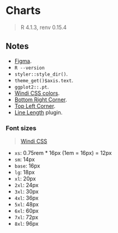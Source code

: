 # Charts

> R 4.1.3, renv 0.15.4

## Notes

- [Figma](https://www.figma.com/file/pn4SRRD9gUnYrNq7S9SbRh/radar_chart?node-id=0%3A1).
- `R --version`
- `styler::style_dir()`.
- `theme_get()$axis.text`.
- `ggplot2::.pt`.
- [Windi CSS colors](https://windicss.org/utilities/general/colors.html).
- [Bottom Right Corner](https://www.compart.com/en/unicode/U+231F).
- [Top Left Corner](https://www.compart.com/en/unicode/U+231C).
- [Line Length](https://www.figma.com/community/plugin/875546357676392881/Line-Length) plugin.

### Font sizes

> [Windi CSS](https://windicss.org/utilities/general/typography.html#font-size)

- `xs`: 0.75rem \* 16px (1em = 16px) = 12px
- `sm`: 14px
- `base`: 16px
- `lg`: 18px
- `xl`: 20px
- `2xl`: 24px
- `3xl`: 30px
- `4xl`: 36px
- `5xl`: 48px
- `6xl`: 60px
- `7xl`: 72px
- `8xl`: 96px
